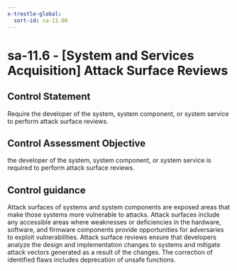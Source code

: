 ```yaml
---
x-trestle-global:
  sort-id: sa-11.06
---
```


# sa-11.6 - \[System and Services Acquisition\] Attack Surface Reviews

## Control Statement

Require the developer of the system, system component, or system service to perform attack surface reviews.

## Control Assessment Objective

the developer of the system, system component, or system service is required to perform attack surface reviews.

## Control guidance

Attack surfaces of systems and system components are exposed areas that make those systems more vulnerable to attacks. Attack surfaces include any accessible areas where weaknesses or deficiencies in the hardware, software, and firmware components provide opportunities for adversaries to exploit vulnerabilities. Attack surface reviews ensure that developers analyze the design and implementation changes to systems and mitigate attack vectors generated as a result of the changes. The correction of identified flaws includes deprecation of unsafe functions.

